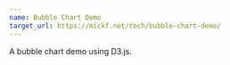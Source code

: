 ```yaml
---
name: Bubble Chart Demo
target_url: https://mickf.net/tech/bubble-chart-demo/
---
```


A bubble chart demo using D3.js.
